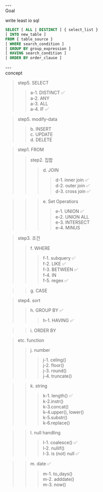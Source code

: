 ---\
Goal


write least io sql


```sql
SELECT [ ALL | DISTINCT ] { select_list }
[ INTO new_table ]
FROM { table_source }
[ WHERE search_condition ]
[ GROUP BY group_expression ]
[ HAVING search_condition ]
[ ORDER BY order_clause ]
```

---\
concept


>step5. SELECT
>>a-1. DISTINCT :white_check_mark:\
>>a-2. ANY\
>>a-3. ALL\
>>a-4. IF :white_check_mark:

>step5. modify-data
>>b. INSERT\
>>c. UPDATE\
>>d. DELETE

>step1. FROM
>>step2. 집합
>>>d. JOIN
>>>>d-1. inner join :white_check_mark:\
>>>>d-2. outer join :white_check_mark:\
>>>>d-3. cross join :white_check_mark:

>>>e. Set Operatiors
>>>>e-1. UNION :white_check_mark:\
>>>>e-2. UNION ALL\
>>>>e-3. INTERSECT\
>>>>e-4. MINUS

>step3. 조건
>>f. WHERE
>>>f-1. subquery :white_check_mark:\
>>>f-2. LIKE :white_check_mark:\
>>>f-3. BETWEEN :white_check_mark:\
>>>f-4. IN\
>>>f-5. regex :white_check_mark:

>>g. CASE

>step4. sort
>>h. GROUP BY :white_check_mark:
>>>h-1. HAVING :white_check_mark:

>>i. ORDER BY

>etc. function
>>j. number
>>>j-1. celing()\
>>>j-2. floor()\
>>>j-3. round()\
>>>j-4. truncate()

>>k. string
>>>k-1. length() :white_check_mark:\
>>>k-2.instr()\
>>>k-3.concat()\
>>>k-4.upper(), lower()\
>>>k-5.substr()\
>>>k-6.replace()

>>l. null handling
>>>l-1. coalesce() :white_check_mark:\
>>>l-2. nullif()\
>>>l-3. is (not) null :white_check_mark:

>>m. date :white_check_mark:
>>>m-1. to_days()\
>>>m-2. adddate()\
>>>m-3. now()

